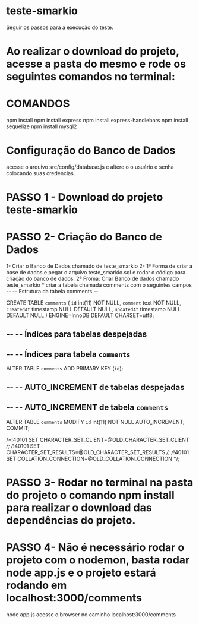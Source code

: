 # teste-smarkio
Seguir os passos para a execução do teste.

# Ao realizar o download do projeto, acesse a pasta do mesmo e rode os seguintes comandos no terminal:

# COMANDOS
npm install 
npm install express
npm install express-handlebars
npm install sequelize
npm install mysql2

# Configuração do Banco de Dados
acesse o arquivo src/config/database.js e altere o o usuário e senha colocando suas credencias.

# PASSO 1 - Download do projeto teste-smarkio
# PASSO 2- Criação do Banco de Dados
1- Criar o Banco de Dados chamado de teste_smarkio 2- 1ª Forma de criar a base de dados e pegar o arquivo teste_smarkio.sql e rodar o código para criação do banco de dados. 2ª Froma: Criar Banco de dados chamado teste_smarkio * criar a tabela chamada comments com o seguintes campos -- -- Estrutura da tabela comments --

  CREATE TABLE `comments` (
    `id` int(11) NOT NULL,
    `comment` text NOT NULL,
    `createdAt` timestamp NULL DEFAULT NULL,
    `updatedAt` timestamp NULL DEFAULT NULL
  ) ENGINE=InnoDB DEFAULT CHARSET=utf8;

  --
  -- Índices para tabelas despejadas
  --

  --
  -- Índices para tabela `comments`
  --
  ALTER TABLE `comments`
    ADD PRIMARY KEY (`id`);

  --
  -- AUTO_INCREMENT de tabelas despejadas
  --

  --
  -- AUTO_INCREMENT de tabela `comments`
  --
  ALTER TABLE `comments`
    MODIFY `id` int(11) NOT NULL AUTO_INCREMENT;
  COMMIT;

  /*!40101 SET CHARACTER_SET_CLIENT=@OLD_CHARACTER_SET_CLIENT */;
  /*!40101 SET CHARACTER_SET_RESULTS=@OLD_CHARACTER_SET_RESULTS */;
  /*!40101 SET COLLATION_CONNECTION=@OLD_COLLATION_CONNECTION */;
# PASSO 3- Rodar no terminal na pasta do projeto o comando npm install para realizar o download das dependências do projeto.
# PASSO 4- Não é necessário rodar o projeto com o nodemon, basta rodar node app.js e o projeto estará rodando em localhost:3000/comments

node app.js
acesse o browser no caminho localhost:3000/comments

